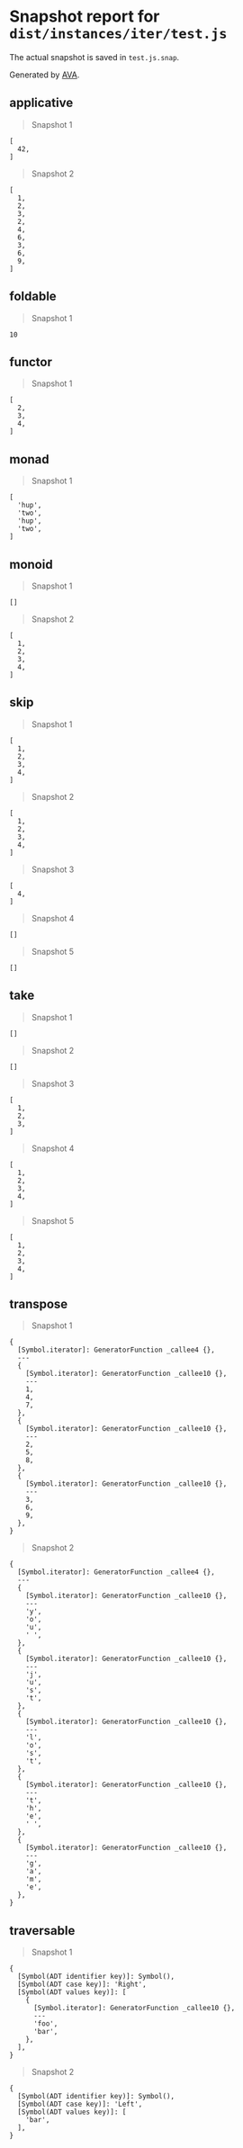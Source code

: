 # Snapshot report for `dist/instances/iter/test.js`

The actual snapshot is saved in `test.js.snap`.

Generated by [AVA](https://ava.li).

## applicative

> Snapshot 1

    [
      42,
    ]

> Snapshot 2

    [
      1,
      2,
      3,
      2,
      4,
      6,
      3,
      6,
      9,
    ]

## foldable

> Snapshot 1

    10

## functor

> Snapshot 1

    [
      2,
      3,
      4,
    ]

## monad

> Snapshot 1

    [
      'hup',
      'two',
      'hup',
      'two',
    ]

## monoid

> Snapshot 1

    []

> Snapshot 2

    [
      1,
      2,
      3,
      4,
    ]

## skip

> Snapshot 1

    [
      1,
      2,
      3,
      4,
    ]

> Snapshot 2

    [
      1,
      2,
      3,
      4,
    ]

> Snapshot 3

    [
      4,
    ]

> Snapshot 4

    []

> Snapshot 5

    []

## take

> Snapshot 1

    []

> Snapshot 2

    []

> Snapshot 3

    [
      1,
      2,
      3,
    ]

> Snapshot 4

    [
      1,
      2,
      3,
      4,
    ]

> Snapshot 5

    [
      1,
      2,
      3,
      4,
    ]

## transpose

> Snapshot 1

    {
      [Symbol.iterator]: GeneratorFunction _callee4 {},
      ---
      {
        [Symbol.iterator]: GeneratorFunction _callee10 {},
        ---
        1,
        4,
        7,
      },
      {
        [Symbol.iterator]: GeneratorFunction _callee10 {},
        ---
        2,
        5,
        8,
      },
      {
        [Symbol.iterator]: GeneratorFunction _callee10 {},
        ---
        3,
        6,
        9,
      },
    }

> Snapshot 2

    {
      [Symbol.iterator]: GeneratorFunction _callee4 {},
      ---
      {
        [Symbol.iterator]: GeneratorFunction _callee10 {},
        ---
        'y',
        'o',
        'u',
        ' ',
      },
      {
        [Symbol.iterator]: GeneratorFunction _callee10 {},
        ---
        'j',
        'u',
        's',
        't',
      },
      {
        [Symbol.iterator]: GeneratorFunction _callee10 {},
        ---
        'l',
        'o',
        's',
        't',
      },
      {
        [Symbol.iterator]: GeneratorFunction _callee10 {},
        ---
        't',
        'h',
        'e',
        ' ',
      },
      {
        [Symbol.iterator]: GeneratorFunction _callee10 {},
        ---
        'g',
        'a',
        'm',
        'e',
      },
    }

## traversable

> Snapshot 1

    {
      [Symbol(ADT identifier key)]: Symbol(),
      [Symbol(ADT case key)]: 'Right',
      [Symbol(ADT values key)]: [
        {
          [Symbol.iterator]: GeneratorFunction _callee10 {},
          ---
          'foo',
          'bar',
        },
      ],
    }

> Snapshot 2

    {
      [Symbol(ADT identifier key)]: Symbol(),
      [Symbol(ADT case key)]: 'Left',
      [Symbol(ADT values key)]: [
        'bar',
      ],
    }
